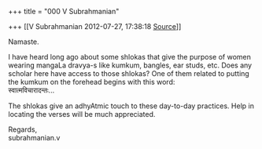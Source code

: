 +++
title = "000 V Subrahmanian"

+++
[[V Subrahmanian	2012-07-27, 17:38:18 [Source](https://groups.google.com/g/bvparishat/c/kZHzE2gLx6w)]]



Namaste.  
  
I have heard long ago about some shlokas that give the purpose of women wearing mangaLa dravya-s like kumkum, bangles, ear studs, etc. Does any scholar here have access to those shlokas? One of them related to putting the kumkum on the forehead begins with this word:  
स्वात्मविचारादन्तः...  
  
The shlokas give an adhyAtmic touch to these day-to-day practices. Help in locating the verses will be much appreciated.  
  
Regards,  
subrahmanian.v  

